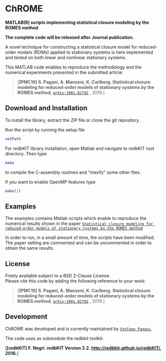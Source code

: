 # ChROME

**MATLAB(R) scripts implementing statistical closure modeling by the ROMES method**

**The complete code will be released after Journal publication.** 

A novel technique for constructing a statistical closure model for reduced-order models (ROMs) applied to stationary systems is here implemented and tested on both linear and nonlinear stationary systems.

This MATLAB code enables to reproduce the methodology and the numerical experiments presented in the submitted article:
>[**[PMC19] S. Pagani, A. Manzoni, K. Carlberg. Statistical closure modeling for reduced-order models of stationary systems by the ROMES method**, [`arXiv:1901.02792`](https://arxiv.org/pdf/1901.02792.pdf) , 2019.]


Download and Installation
-------

To install the library, extract the ZIP file or clone the git repository.

Run the script by running the setup file
```Matlab
setPath
```


For redbKIT library installation, open Matlab and navigate to redbKIT root directory. Then type
```Matlab
make
```
to compile the C-assembly routines and “mexify” some other files.


If you want to enable OpenMP features type
```Matlab
make(1)
```

Examples
-------

The examples contains Matlab scripts which enable to reproduce the numerical results shown in the paper [`Statistical closure modeling for reduced-order models of stationary systems by the ROMES method`](https://arxiv.org/pdf/1901.02792.pdf)


In order to run, in a small amount of time, the scripts have been modified. 
The paper setting are commented and can be uncommented in order to obtain the same results.

License
-------

Freely available subject to a BSD 2-Clause License.  
Please cite this code by adding the following reference to your work:

>[**[PMC19] S. Pagani, A. Manzoni, K. Carlberg. Statistical closure modeling for reduced-order models of stationary systems by the ROMES method**, [`arXiv:1901.02792`](https://arxiv.org/pdf/1901.02792.pdf) , 2019.]


Development
-------

ChROME was developed and is currently maintained by [`Stefano Pagani`](https://stefanopagani.github.io).

The code uses as submodule the redbkit toolkit:

[**[redbKIT] F. Negri. redbKIT Version 2.2. http://redbkit.github.io/redbKIT/, 2016.**]

